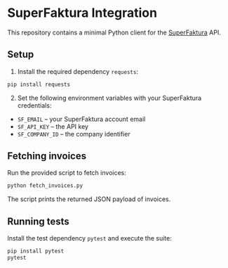 # SuperFaktura Integration

This repository contains a minimal Python client for the [SuperFaktura](https://www.superfaktura.sk/) API.

## Setup

1. Install the required dependency `requests`:

```bash
pip install requests
```

2. Set the following environment variables with your SuperFaktura credentials:

- `SF_EMAIL` – your SuperFaktura account email
- `SF_API_KEY` – the API key
- `SF_COMPANY_ID` – the company identifier

## Fetching invoices

Run the provided script to fetch invoices:

```bash
python fetch_invoices.py
```

The script prints the returned JSON payload of invoices.

## Running tests

Install the test dependency `pytest` and execute the suite:

```bash
pip install pytest
pytest
```

